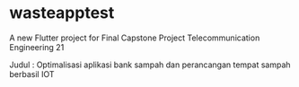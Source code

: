 # wasteapptest

A new Flutter project for Final Capstone Project Telecommunication Engineering 21

Judul : Optimalisasi aplikasi bank sampah dan perancangan tempat sampah berbasil IOT